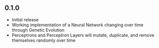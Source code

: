 ## 0.1.0

* Initial release
* Working implementation of a Neural Network changing over time through Genetic Evolution
* Perceptrons and Perceptron Layers will mutate, duplicate, and remove themselves randomly over time